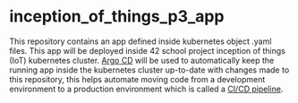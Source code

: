 # inception_of_things_p3_app

This repository contains an app defined inside kubernetes object .yaml files. This app will be deployed inside 42 school project inception of things (IoT) kubernetes cluster. [Argo CD](https://github.com/artainmo/WebDevelopment/blob/main/other/kubernetes/README.md#argo-cd) will be used to automatically keep the running app inside the kubernetes cluster up-to-date with changes made to this repository, this helps automate moving code from a development environment to a production environment which is called a [CI/CD pipeline](https://github.com/artainmo/WebDevelopment/tree/main/other/DevOps#CICD-pipelines).
